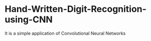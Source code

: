 # Hand-Written-Digit-Recognition-using-CNN
It is a simple application of Convolutional Neural Networks
